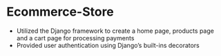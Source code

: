 # Ecommerce-Store
- Utilized the Django framework to create a home page, products page and a cart page for processing payments
- Provided user authentication using Django’s built-ins decorators
